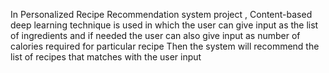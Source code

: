 In Personalized Recipe Recommendation system project , Content-based deep learning technique is used in which the user can give input as the list of ingredients and if needed the user can also give input as number of calories required for particular recipe Then the system will recommend the list of recipes that matches with the user input

